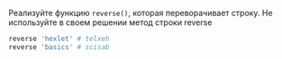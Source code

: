 
Реализуйте функцию `reverse()`, которая переворачивает строку. Не используйте в своем решении метод строки reverse

```ruby
reverse 'hexlet' # telxeh
reverse 'basics' # scisab
```
